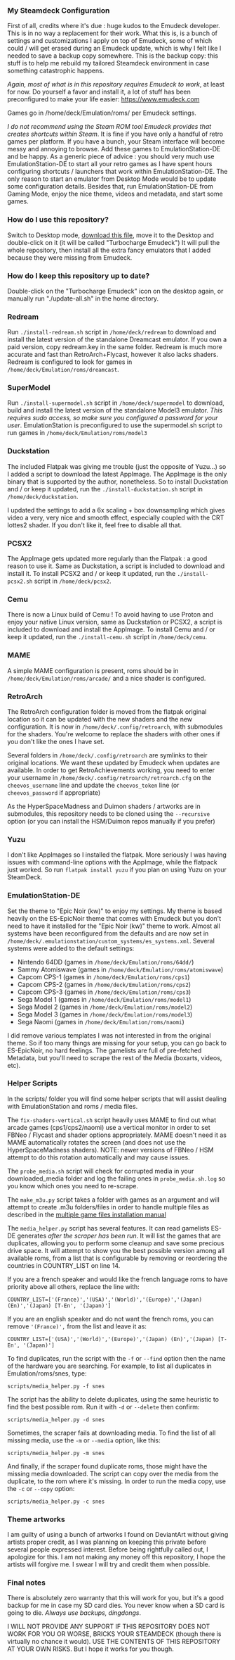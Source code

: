### My Steamdeck Configuration

First of all, credits where it's due : huge kudos to the Emudeck developer. This is in no way a replacement for their work.
What this is, is a bunch of settings and customizations I apply on top of Emudeck, some of which could / will get erased during an Emudeck update, which is why I felt like I needed to save a backup copy somewhere. This is the backup copy: this stuff is to help me rebuild my tailored Steamdeck environment in case something catastrophic happens.

_Again, most of what is in this repository requires Emudeck to work_, at least for now.
Do yourself a favor and install it, a lot of stuff has been preconfigured to make your life easier: https://www.emudeck.com

Games go in /home/deck/Emulation/roms/ per Emudeck settings.

*I do not recommend using the Steam ROM tool Emudeck provides that creates shortcuts within Steam*. It is fine if you have only a handful of retro games per platform. If you have a bunch, your Steam interface will become messy and annoying to browse. Add these games to EmulationStation-DE and be happy. As a generic piece of advice : you should very much use EmulationStation-DE to start all your retro games as I have spent hours configuring shortcuts / launchers that work within EmulationStation-DE. The only reason to start an emulator from Desktop Mode would be to update some configuration details. Besides that, run EmulationStation-DE from Gaming Mode, enjoy the nice theme, videos and metadata, and start some games.

### How do I use this repository?

Switch to Desktop mode, [download this file](https://raw.githubusercontent.com/kwyxz/steamdeck/main/kwyxz.desktop), move it to the Desktop and double-click on it (it will be called "Turbocharge Emudeck")
It will pull the whole repository, then install all the extra fancy emulators that I added because they were missing from Emudeck.

### How do I keep this repository up to date?

Double-click on the "Turbocharge Emudeck" icon on the desktop again, or manually run "./update-all.sh" in the home directory.

### Redream

Run `./install-redream.sh` script in `/home/deck/redream` to download and install the latest version of the standalone Dreamcast emulator. If you own a paid version, copy redream.key in the same folder. Redream is much more accurate and fast than RetroArch+Flycast, however it also lacks shaders. Redream is configured to look for games in `/home/deck/Emulation/roms/dreamcast`.

### SuperModel

Run `./install-supermodel.sh` script in `/home/deck/supermodel` to download, build and install the latest version of the standalone Model3 emulator. *This requires sudo access, so make sure you configured a password for your user*. EmulationStation is preconfigured to use the supermodel.sh script to run games in `/home/deck/Emulation/roms/model3`

### Duckstation

The included Flatpak was giving me trouble (just the opposite of Yuzu...) so I added a script to download the latest AppImage. The AppImage is the only binary that is supported by the author, nonetheless. So to install Duckstation and / or keep it updated, run the `./install-duckstation.sh` script in `/home/deck/duckstation`.

I updated the settings to add a 6x scaling + box downsampling which gives video a very, very nice and smooth effect, especially coupled with the CRT lottes2 shader. If you don't like it, feel free to disable all that.

### PCSX2

The AppImage gets updated more regularly than the Flatpak : a good reason to use it. Same as Duckstation, a script is included to download and install it. To install PCSX2 and / or keep it updated, run the `./install-pcsx2.sh` script in `/home/deck/pcsx2`.

### Cemu

There is now a Linux build of Cemu ! To avoid having to use Proton and enjoy your native Linux version, same as Duckstation or PCSX2, a script is included to download and install the AppImage. To install Cemu and / or keep it updated, run the `./install-cemu.sh` script in `/home/deck/cemu`.

### MAME

A simple MAME configuration is present, roms should be in `/home/deck/Emulation/roms/arcade/` and a nice shader is configured.

### RetroArch

The RetroArch configuration folder is moved from the flatpak original location so it can be updated with the new shaders and the new configuration. It is now in `/home/deck/.config/retroarch`, with submodules for the shaders. You're welcome to replace the shaders with other ones if you don't like the ones I have set.

Several folders in `/home/deck/.config/retroarch` are symlinks to their original locations. We want these updated by Emudeck when updates are available. In order to get RetroAchievements working, you need to enter your username in `/home/deck/.config/retroarch/retroarch.cfg` on the `cheevos_username` line and update the `cheevos_token` line (or `cheevos_password` if appropriate)

As the HyperSpaceMadness and Duimon shaders / artworks are in submodules, this repository needs to be cloned using the `--recursive` option (or you can install the HSM/Duimon repos manually if you prefer)

### Yuzu

I don't like AppImages so I installed the flatpak. More seriously I was having issues with command-line options with the AppImage, while the flatpack just worked. So run `flatpak install yuzu` if you plan on using Yuzu on your SteamDeck.

### EmulationStation-DE

Set the theme to "Epic Noir (kw)" to enjoy my settings. My theme is based heavily on the ES-EpicNoir theme that comes with Emudeck but you don't need to have it installed for the "Epic Noir (kw)" theme to work. Almost all systems have been reconfigured from the defaults and are now set in `/home/deck/.emulationstation/custom_systems/es_systems.xml`. Several systems were added to the default settings:
 - Nintendo 64DD (games in `/home/deck/Emulation/roms/64dd/`)
 - Sammy Atomiswave (games in `/home/deck/Emulation/roms/atomiswave`)
 - Capcom CPS-1 (games in `/home/deck/Emulation/roms/cps1`)
 - Capcom CPS-2 (games in `/home/deck/Emulation/roms/cps2`)
 - Capcom CPS-3 (games in `/home/deck/Emulation/roms/cps3`)
 - Sega Model 1 (games in `/home/deck/Emulation/roms/model1`)
 - Sega Model 2 (games in `/home/deck/Emulation/roms/model2`)
 - Sega Model 3 (games in `/home/deck/Emulation/roms/model3`)
 - Sega Naomi (games in `/home/deck/Emulation/roms/naomi`)

I did remove various templates I was not interested in from the original theme. So if too many things are missing for your setup, you can go back to ES-EpicNoir, no hard feelings.
The gamelists are full of pre-fetched Metadata, but you'll need to scrape the rest of the Media (boxarts, videos, etc).

### Helper Scripts

In the scripts/ folder you will find some helper scripts that will assist dealing with EmulationStation and roms / media files.

The `fix-shaders-vertical.sh` script heavily uses MAME to find out what arcade games (cps1/cps2/naomi) use a vertical monitor in order to set FBNeo / Flycast and shader options appropriately. MAME doesn't need it as MAME automatically rotates the screen (and does not use the HyperSpaceMadness shaders). NOTE: newer versions of FBNeo / HSM attempt to do this rotation automatically and may cause issues.

The `probe_media.sh` script will check for corrupted media in your downloaded_media folder and log the failing ones in `probe_media.sh.log` so you know which ones you need to re-scrape.

The `make_m3u.py` script takes a folder with games as an argument and will attempt to create .m3u folders/files in order to handle multiple files as described in the [multiple game files installation manual](https://gitlab.com/es-de/emulationstation-de/-/blob/master/USERGUIDE.md#multiple-game-files-installation)

The `media_helper.py` script has several features. It can read gamelists ES-DE generates _after the scraper has been run_. It will list the games that are duplicates, allowing you to perform some cleanup and save some precious drive space. It will attempt to show you the best possible version among all available roms, from a list that is configurable by removing or reordering the countries in COUNTRY_LIST on line 14. 

If you are a french speaker and would like the french language roms to have priority above all others, replace the line with:
```
COUNTRY_LIST=['(France)','(USA)','(World)','(Europe)','(Japan) (En)','(Japan) [T-En', '(Japan)']
```

If you are an english speaker and do not want the french roms, you can remove `'(France)',` from the list and leave it as:
```
COUNTRY_LIST=['(USA)','(World)','(Europe)','(Japan) (En)','(Japan) [T-En', '(Japan)']
```

To find duplicates, run the script with the `-f` or `--find` option then the name of the hardware you are searching.
For example, to list all duplicates in Emulation/roms/snes, type:
```
scripts/media_helper.py -f snes
```

The script has the ability to delete duplicates, using the same heuristic to find the best possible rom. Run it with `-d` or `--delete` then confirm:
```
scripts/media_helper.py -d snes
```

Sometimes, the scraper fails at downloading media. To find the list of all missing media, use the `-m` or `--media` option, like this:
```
scripts/media_helper.py -m snes
```

And finally, if the scraper found duplicate roms, those might have the missing media downloaded. The script can copy over the media from the duplicate, to the rom where it's missing. In order to run the media copy, use the `-c` or `--copy` option:
```
scripts/media_helper.py -c snes
```

### Theme artworks

I am guilty of using a bunch of artworks I found on DeviantArt without giving artists proper credit, as I was planning on keeping this private before several people expressed interest. Before being rightfully called out, I apologize for this. I am not making any money off this repository, I hope the artists will forgive me. I swear I will try and credit them when possible.

### Final notes

There is absolutely zero warranty that this will work for you, but it's a good backup for me in case my SD card dies. You never know when a SD card is going to die. *Always use backups, dingdongs*.

I WILL NOT PROVIDE ANY SUPPORT IF THIS REPOSITORY DOES NOT WORK FOR YOU OR WORSE, BRICKS YOUR STEAMDECK (though there is virtually no chance it would).
USE THE CONTENTS OF THIS REPOSITORY AT YOUR OWN RISKS.
But I hope it works for you though.
